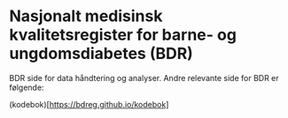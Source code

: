 # Nasjonalt medisinsk kvalitetsregister for barne- og ungdomsdiabetes (BDR)

BDR side for data håndtering og analyser. Andre relevante side for BDR er følgende:

(kodebok)[https://bdreg.github.io/kodebok]
